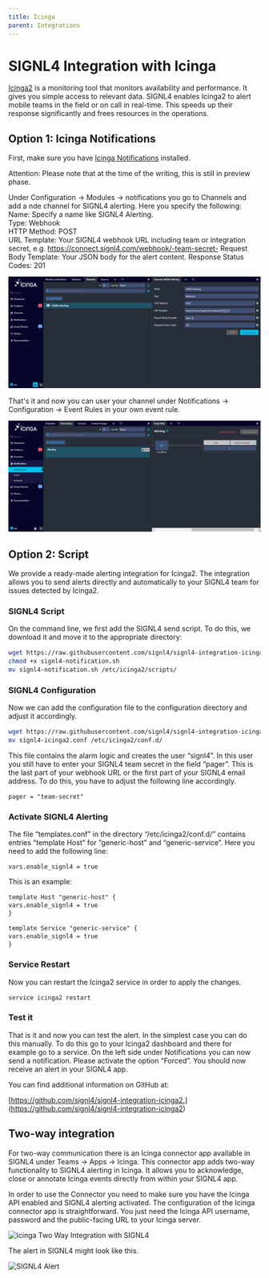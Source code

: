 ```yaml
---
title: Icinga
parent: Integrations
---
```


# SIGNL4 Integration with Icinga

[Icinga2](https://icinga.com/) is a monitoring tool that monitors availability and performance. It gives you simple access to relevant data. SIGNL4 enables Icinga2 to alert mobile teams in the field or on call in real-time. This speeds up their response significantly and frees resources in the operations.

## Option 1: Icinga Notifications

First, make sure you have [Icinga Notifications](https://icinga.com/docs/icinga-notifications/latest/) installed.

Attention: Please note that at the time of the writing, this is still in preview phase.

Under Configuration -> Modules -> notifications you go to Channels and add a nde channel for SIGNL4 alerting. Here you specify the following:  
Name:  Specify a name like SIGNL4 Alerting.  
Type: Webhook  
HTTP Method: POST  
URL Template: Your SIGNL4 webhook URL including team or integration secret, e.g. https://connect.signl4.com/webhook/-team-secret-
Request Body Template: Your JSON body for the alert content.
Response Status Codes: 201

![Channel](icinga-notifications-channel.png)

That's it and now you can user your channel under Notifications -> Configuration -> Event Rules in your own event rule.

![Event Rule](icinga-notifications-event-rule.png)

## Option 2: Script

We provide a ready-made alerting integration for Icinga2. The integration allows you to send alerts directly and automatically to your SIGNL4 team for issues detected by Icinga2.

### SIGNL4 Script

On the command line, we first add the SIGNL4 send script. To do this, we download it and move it to the appropriate directory:

```bash
wget https://raw.githubusercontent.com/signl4/signl4-integration-icinga2/master/signl4-notification.sh
chmod +x signl4-notification.sh
mv signl4-notification.sh /etc/icinga2/scripts/
```

### SIGNL4 Configuration

Now we can add the configuration file to the configuration directory and adjust it accordingly.

```bash
wget https://raw.githubusercontent.com/signl4/signl4-integration-icinga2/master/signl4-icinga2.conf
mv signl4-icinga2.conf /etc/icinga2/conf.d/
```

This file contains the alarm logic and creates the user “signl4”. In this user you still have to enter your SIGNL4 team secret in the field “pager”. This is the last part of your webhook URL or the first part of your SIGNL4 email address. To do this, you have to adjust the following line accordingly.

```
pager = "team-secret"
```

### Activate SIGNL4 Alerting

The file “templates.conf” in the directory “/etc/icinga2/conf.d/” contains entries “template Host” for “generic-host” and “generic-service”. Here you need to add the following line:

```
vars.enable_signl4 = true
```

This is an example:

```
template Host "generic-host" {
vars.enable_signl4 = true
}
```

```
template Service "generic-service" {
vars.enable_signl4 = true
}
```

### Service Restart

Now you can restart the Icinga2 service in order to apply the changes.

```
service icinga2 restart
```

### Test it

That is it and now you can test the alert. In the simplest case you can do this manually. To do this go to your Icinga2 dashboard and there for example go to a service. On the left side under Notifications you can now send a notification. Please activate the option “Forced”. You should now receive an alert in your SIGNL4 app.

You can find additional information on GitHub at:

[https://github.com/signl4/signl4-integration-icinga2.] (https://github.com/signl4/signl4-integration-icinga2)

## Two-way integration

For two-way communication there is an Icinga connector app available in SIGNL4 under Teams -> Apps -> Icinga. This connector app adds two-way functionality to SIGNL4 alerting in Icinga. It allows you to acknowledge, close or annotate Icinga events directly from within your SIGNL4 app.

In order to use the Connector you need to make sure you have the Icinga API enabled and SIGNL4 alerting activated. The configuration of the Icinga connector app is straightforward. You just need the Icinga API username, password and the public-facing URL to your Icinga server.

![Icinga Two Way Integration with SIGNL4](icinga-two-way-integration-with-signl4.png)

The alert in SIGNL4 might look like this.

![SIGNL4 Alert](signl4-icinga.png)
